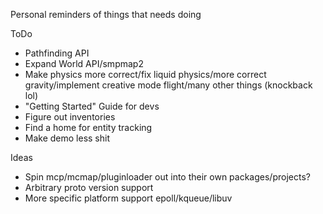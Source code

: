 Personal reminders of things that needs doing

ToDo

* Pathfinding API
* Expand World API/smpmap2
* Make physics more correct/fix liquid physics/more correct gravity/implement creative mode flight/many other things (knockback lol)
* "Getting Started" Guide for devs
* Figure out inventories
* Find a home for entity tracking
* Make demo less shit

Ideas

* Spin mcp/mcmap/pluginloader out into their own packages/projects?
* Arbitrary proto version support
* More specific platform support epoll/kqueue/libuv
